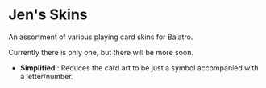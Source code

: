 # Jen's Skins

An assortment of various playing card skins for Balatro.

Currently there is only one, but there will be more soon.

- **Simplified** : Reduces the card art to be just a symbol accompanied with a letter/number.
